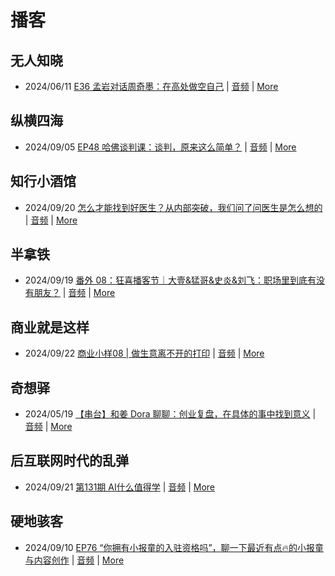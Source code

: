 # 播客

## 无人知晓
- 2024/06/11 [E36 孟岩对话周奇墨：在高处做空自己](https://www.xiaoyuzhoufm.com/episode/6667f31dc26e396a36eefe25) | [音频](https://dts-api.xiaoyuzhoufm.com/track/611719d3cb0b82e1df0ad29e/6667f31dc26e396a36eefe25/media.xyzcdn.net/ljJYPINg_uUnMMt8WMuIsiU41BZt.m4a) | [More](channels/%E6%97%A0%E4%BA%BA%E7%9F%A5%E6%99%93.md)

## 纵横四海
- 2024/09/05 [EP48 哈佛谈判课：谈判，原来这么简单？](https://www.ximalaya.com/sound/754241918) | [音频](https://aod.cos.tx.xmcdn.com/storages/77e6-audiofreehighqps/19/A7/GKwRIJIKrx3aBb03gQMLBlhR.m4a) | [More](channels/%E7%BA%B5%E6%A8%AA%E5%9B%9B%E6%B5%B7.md)

## 知行小酒馆
- 2024/09/20 [怎么才能找到好医生？从内部突破，我们问了问医生是怎么想的](https://www.xiaoyuzhoufm.com/episode/66ecea2ce7176e8a5cb2e562) | [音频](https://dts-api.xiaoyuzhoufm.com/track/6013f9f58e2f7ee375cf4216/66ecea2ce7176e8a5cb2e562/media.xyzcdn.net/lrIlgbJVJlkGApUvES2D8RUEs8Cr.m4a) | [More](channels/%E7%9F%A5%E8%A1%8C%E5%B0%8F%E9%85%92%E9%A6%86.md)

## 半拿铁
- 2024/09/19 [番外 08：狂喜播客节｜大壹&猛哥&史炎&刘飞：职场里到底有没有朋友？](https://www.ximalaya.com/sound/757760374) | [音频](https://tk.wavpub.com/WPDL_QYEMFvNKwWRXuGeexXzrXWBQhvjfzQSdLeEnvfJqhCHTvyTzwCJQssqbch-b5.m4a) | [More](channels/%E5%8D%8A%E6%8B%BF%E9%93%81.md)

## 商业就是这样
- 2024/09/22 [商业小样08 | 做生意离不开的打印](https://www.ximalaya.com/sound/758816213) | [音频](https://aod.cos.tx.xmcdn.com/storages/e3b4-audiofreehighqps/01/0B/GKwRIJEKxZlBAEK3iAMTmyXK.m4a) | [More](channels/%E5%95%86%E4%B8%9A%E5%B0%B1%E6%98%AF%E8%BF%99%E6%A0%B7.md)

## 奇想驿
- 2024/05/19 [【串台】和姜 Dora 聊聊：创业复盘，在具体的事中找到意义](https://www.xiaoyuzhoufm.com/episode/664962d382b428eafd844366) | [音频](https://dts-api.xiaoyuzhoufm.com/track/6034daea97755b8fc9c66480/664962d382b428eafd844366/media.xyzcdn.net/llloyy2KoUURla1cgosxmkenwwHw.m4a) | [More](channels/%E5%A5%87%E6%83%B3%E9%A9%BF.md)

## 后互联网时代的乱弹
- 2024/09/21 [第131期 AI什么值得学](https://hosting.wavpub.cn/pie/ep131/) | [音频](https://tk.wavpub.com/WPDL_udUBuBwmykvujnfYAAZKVjHhqpbBTeaSfbQJcJeFvbXrtPcBnKNUmyeEgW-1f.mp3) | [More](channels/%E5%90%8E%E4%BA%92%E8%81%94%E7%BD%91%E6%97%B6%E4%BB%A3%E7%9A%84%E4%B9%B1%E5%BC%B9.md)

## 硬地骇客
- 2024/09/10 [EP76 “你拥有小报童的入驻资格吗”，聊一下最近有点🔥的小报童与内容创作](https://www.xiaoyuzhoufm.com/episode/66e069fdbfd7110df4b732a0) | [音频](https://dts-api.xiaoyuzhoufm.com/track/640ee2438be5d40013fe4a87/66e069fdbfd7110df4b732a0/media.xyzcdn.net/ln4OExn3mXtGpyJbiODSB7BREaqN.m4a) | [More](channels/%E7%A1%AC%E5%9C%B0%E9%AA%87%E5%AE%A2.md)

